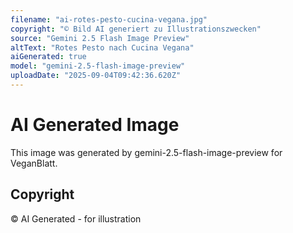 ```yaml
---
filename: "ai-rotes-pesto-cucina-vegana.jpg"
copyright: "© Bild AI generiert zu Illustrationszwecken"
source: "Gemini 2.5 Flash Image Preview"
altText: "Rotes Pesto nach Cucina Vegana"
aiGenerated: true
model: "gemini-2.5-flash-image-preview"
uploadDate: "2025-09-04T09:42:36.620Z"
---
```


# AI Generated Image

This image was generated by gemini-2.5-flash-image-preview for VeganBlatt.

## Copyright
© AI Generated - for illustration
